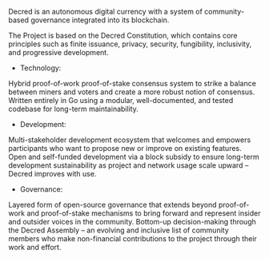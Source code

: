 Decred is an autonomous digital currency with a system of community-based governance integrated into its blockchain.

The Project is based on the Decred Constitution, which contains core principles such as finite issuance, privacy, security, fungibility, inclusivity, and progressive development.

* Technology:

Hybrid proof-of-work proof-of-stake consensus system to strike a balance between miners and voters and create a more robust notion of consensus. Written entirely in Go using a modular, well-documented, and tested codebase for long-term maintainability.

* Development:

Multi-stakeholder development ecosystem that welcomes and empowers participants who want to propose new or improve on existing features. Open and self-funded development via a block subsidy to ensure long-term development sustainability as project and network usage scale upward – Decred improves with use.

* Governance:

Layered form of open-source governance that extends beyond proof-of-work and proof-of-stake mechanisms to bring forward and represent insider and outsider voices in the community. Bottom-up decision-making through the Decred Assembly – an evolving and inclusive list of community members who make non-financial contributions to the project through their work and effort.
